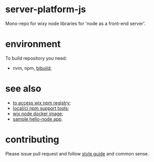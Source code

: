 # server-platform-js

Mono-repo for wixy node libraries for 'node as a front-end server'.

# environment 

To build repository you need:
 - nvm, npm, [bibuild](https://github.com/wix/wnpm/tree/master/wnpm-dev);

# see also

 - [to access wix npm registry](http://kb.wixpress.com/pages/viewpage.action?title=Using+private+npm+registry&spaceKey=dashboard);
 - [local/ci npm support tools](https://github.com/wix/wnpm);
 - [wix node docker image](https://github.com/wix/wix-node-docker-base);
 - [sample hello-node app](https://github.com/wix/hello-node).
 
# contributing

Please issue pull request and follow [style guide](STYLE.md) and common sense.